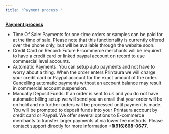 ```yaml
---
title: 'Payment process '
---
```


[**Payment process**](https://blog.printaura.com/modular-page-inject/payment_process) 

* Time Of Sale: Payments for one-time orders or samples can be paid for at the time of sale. Please note that this functionality is currently offered over the phone only, but will be available through the website soon.
* Credit Card on Record: Future E-commerce merchants will be required to have a credit card or linked paypal account on record to use commercial level accounts.
* Automatic Payments: You can setup auto payments and not have to worry about a thing. When the order enters Printaura we will charge your credit card or Paypal account for the exact amount of the order. Cancelling automatic payments without an account balance may result in commercial account suspension.
* Manually Deposit Funds: If an order is sent to us and you do not have automatic billing setup we will send you an email that your order will be on hold and no further orders will be processed until payment is made. You will be prompted to deposit funds into your Printaura account by credit card or Paypal. We offer several options to E-commerce merchants to transfer larger payments at via lower fee methods. Please contact support directly for more information **+1(916)668-0677**.
